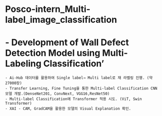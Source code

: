 # Posco-intern_Multi-label_image_classification
# - Development of Wall Defect Detection Model using Multi-Labeling Classification’
    - Ai-Hub 데이터를 활용하여 Single label→ Multi label로 재 라벨링 진행. (약 27000장)
    - Transfer Learning, Fine Tuning을 통한 Multi-label Classification CNN 모델 개발.(DenseNet201, ConvNext, VGG16,ResNet50)
    - Multi-label Classification에 Transformer 적용 시도. (ViT, Swin Transformer)
    - XAI - CAM, GradCAM을 활용한 모델의 Visual Explanation 확인.
